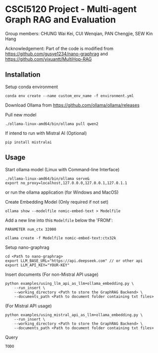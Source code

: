 # CSCI5120 Project - Multi-agent Graph RAG and Evaluation

Group members: CHUNG Wai Kei, CUI Wenqian, PAN Chengjie,  SEW Kin Hang

Acknowledgement: Part of the code is modified from https://github.com/gusye1234/nano-graphrag and https://github.com/yixuantt/MultiHop-RAG

## Installation

Setup conda environment
```
conda env create --name custom_env_name -f environment.yml
```

Download Ollama from https://github.com/ollama/ollama/releases

Pull new model 
```
./ollama-linux-amd64/bin/ollama pull qwen2 
```

If intend to run with Mistral AI (Optional)
```
pip install mistralai
```


## Usage

Start ollama model (Linux with Command-line Interface)
```
./ollama-linux-amd64/bin/ollama serve& 
export no_proxy=localhost,127.0.0.0,127.0.0.1,127.0.1.1 
```
or run the ollama application (for Windows and MacOS)

Create Embedding Model (Only required if not set)
```
ollama show --modelfile nomic-embed-text > Modelfile
```

Add a new line into this `Modelfile` below the 'FROM':

`PARAMETER num_ctx 32000`

```
ollama create -f Modelfile nomic-embed-text:ctx32k
```

Setup nano-graphrag
```
cd <Path to nano-graphrag>
export LLM_BASE_URL="https://api.deepseek.com" // or other api
export LLM_API_KEY="YOUR-KEY"  
```

Insert documents
(For non-Mistral API usage)
```
python examples/using_llm_api_as_llm+ollama_embedding.py \
    --run_insert \
    --working_directory <Path to store the GraphRAG Backend> \
    --documents_path <Path to document folder containing txt files> 
```
(For Mistral API usage)
```
python examples/using_mistral_api_as_llm+ollama_embedding.py \
    --run_insert \
    --working_directory <Path to store the GraphRAG Backend> \
    --documents_path <Path to document folder containing txt files> 
```

Query
```
TODO
```
